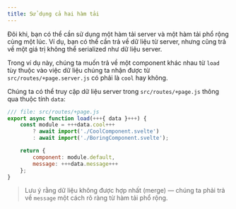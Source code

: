 ```yaml
---
title: Sử dụng cả hai hàm tải
---
```


Đôi khi, bạn có thể cần sử dụng một hàm tải server và một hàm tải phổ rộng cùng một lúc. Ví dụ, bạn có thể cần trả về dữ liệu từ server, nhưng cũng trả về một giá trị không thể serialized như dữ liệu server.

Trong ví dụ này, chúng ta muốn trả về một component khác nhau từ `load` tùy thuộc vào việc dữ liệu chúng ta nhận được từ `src/routes/+page.server.js` có phải là `cool` hay không.

Chúng ta có thể truy cập dữ liệu server trong `src/routes/+page.js` thông qua thuộc tính `data`:

```js
/// file: src/routes/+page.js
export async function load(+++{ data }+++) {
	const module = +++data.cool+++
		? await import('./CoolComponent.svelte')
		: await import('./BoringComponent.svelte');

	return {
		component: module.default,
		message: +++data.message+++
	};
}
```

> Lưu ý rằng dữ liệu không được hợp nhất (merge) — chúng ta phải trả về `message` một cách rõ ràng từ hàm tải phổ rộng.
